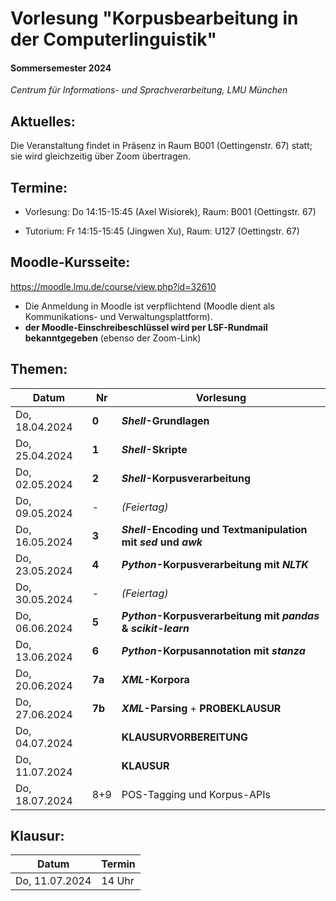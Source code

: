 # Vorlesung "Korpusbearbeitung in der Computerlinguistik"

#### Sommersemester 2024

*Centrum für Informations- und Sprachverarbeitung, LMU München*


## Aktuelles:

Die Veranstaltung findet in Präsenz in Raum B001 (Oettingenstr. 67) statt; sie wird gleichzeitig über Zoom übertragen.


## Termine:

- Vorlesung: Do 14:15-15:45 (Axel Wisiorek), Raum: B001 (Oettingstr. 67)

- Tutorium: Fr 14:15-15:45 (Jingwen Xu), Raum: U127 (Oettingstr. 67)



## Moodle-Kursseite:

https://moodle.lmu.de/course/view.php?id=32610


- Die Anmeldung in Moodle ist verpflichtend (Moodle dient als Kommunikations- und Verwaltungsplattform).
- **der Moodle-Einschreibeschlüssel wird per LSF-Rundmail bekanntgegeben** (ebenso der Zoom-Link)




## Themen:

| Datum  | Nr | Vorlesung | 
| ------------- | ------------- | ------------- | 
|  Do, 18.04.2024 |  **0** | ***Shell*-Grundlagen** |
|  Do, 25.04.2024 |   **1** | ***Shell*-Skripte** |
|  Do, 02.05.2024 |  **2** | ***Shell*-Korpusverarbeitung** |
|  Do, 09.05.2024 |  - | *(Feiertag)* |
|  Do, 16.05.2024 | **3** | ***Shell*-Encoding und Textmanipulation mit *sed* und *awk***  |
|  Do, 23.05.2024 |   **4** | ***Python*-Korpusverarbeitung mit *NLTK*** |
|  Do, 30.05.2024 |  - | *(Feiertag)* |
|  Do, 06.06.2024 | **5** |  ***Python*-Korpusverarbeitung mit *pandas* & *scikit-learn*** |
|  Do, 13.06.2024 | **6** | ***Python*-Korpusannotation mit *stanza*** |
|  Do, 20.06.2024 |  **7a** | ***XML*-Korpora** |
|  Do, 27.06.2024 |  **7b** |  ***XML*-Parsing** + **PROBEKLAUSUR** |
|  Do, 04.07.2024 |   | **KLAUSURVORBEREITUNG** |
|  Do, 11.07.2024 |   | **KLAUSUR** |
|  Do, 18.07.2024 |  8+9 | POS-Tagging und Korpus-APIs |


## Klausur:

| Datum  | Termin | 
| ------------- | ------------- | 
|  Do, 11.07.2024 |  14 Uhr   | 


